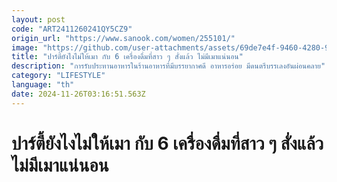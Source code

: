 ```yaml
---
layout: post
code: "ART2411260241QY5CZ9"
origin_url: "https://www.sanook.com/women/255101/"
image: "https://github.com/user-attachments/assets/69de7e4f-9460-4280-9c6e-1d51c7464032"
title: "ปาร์ตี้ยังไงไม่ให้เมา กับ 6 เครื่องดื่มที่สาว ๆ สั่งแล้ว ไม่มีเมาแน่นอน"
description: "การรับประทานอาหารในร้านอาหารที่มีบรรยากาศดี อาหารอร่อย มีดนตรีบรรเลงอันผ่อนคลาย"
category: "LIFESTYLE"
language: "th"
date: 2024-11-26T03:16:51.563Z
---
```


# ปาร์ตี้ยังไงไม่ให้เมา กับ 6 เครื่องดื่มที่สาว ๆ สั่งแล้ว ไม่มีเมาแน่นอน